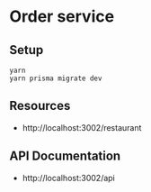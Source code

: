 # Order service


## Setup

```
yarn
yarn prisma migrate dev
```

## Resources

- http://localhost:3002/restaurant

## API Documentation

- http://localhost:3002/api